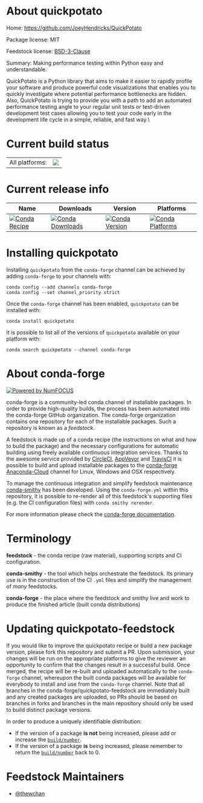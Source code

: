 About quickpotato
=================

Home: https://github.com/JoeyHendricks/QuickPotato

Package license: MIT

Feedstock license: [BSD-3-Clause](https://github.com/conda-forge/quickpotato-feedstock/blob/master/LICENSE.txt)

Summary: Making performance testing within Python easy and understandable.

QuickPotato is a Python library that aims to make it easier to rapidly
 profile your software and produce powerful code visualizations that enables
 you to quickly investigate where potential performance bottlenecks are
 hidden. Also, QuickPotato is trying to provide you with a path to add an
 automated performance testing angle to your regular unit tests or
 test-driven development test cases allowing you to test your code early in
 the development life cycle in a simple, reliable, and fast way.\


Current build status
====================


<table><tr><td>All platforms:</td>
    <td>
      <a href="https://dev.azure.com/conda-forge/feedstock-builds/_build/latest?definitionId=12919&branchName=master">
        <img src="https://dev.azure.com/conda-forge/feedstock-builds/_apis/build/status/quickpotato-feedstock?branchName=master">
      </a>
    </td>
  </tr>
</table>

Current release info
====================

| Name | Downloads | Version | Platforms |
| --- | --- | --- | --- |
| [![Conda Recipe](https://img.shields.io/badge/recipe-quickpotato-green.svg)](https://anaconda.org/conda-forge/quickpotato) | [![Conda Downloads](https://img.shields.io/conda/dn/conda-forge/quickpotato.svg)](https://anaconda.org/conda-forge/quickpotato) | [![Conda Version](https://img.shields.io/conda/vn/conda-forge/quickpotato.svg)](https://anaconda.org/conda-forge/quickpotato) | [![Conda Platforms](https://img.shields.io/conda/pn/conda-forge/quickpotato.svg)](https://anaconda.org/conda-forge/quickpotato) |

Installing quickpotato
======================

Installing `quickpotato` from the `conda-forge` channel can be achieved by adding `conda-forge` to your channels with:

```
conda config --add channels conda-forge
conda config --set channel_priority strict
```

Once the `conda-forge` channel has been enabled, `quickpotato` can be installed with:

```
conda install quickpotato
```

It is possible to list all of the versions of `quickpotato` available on your platform with:

```
conda search quickpotato --channel conda-forge
```


About conda-forge
=================

[![Powered by NumFOCUS](https://img.shields.io/badge/powered%20by-NumFOCUS-orange.svg?style=flat&colorA=E1523D&colorB=007D8A)](http://numfocus.org)

conda-forge is a community-led conda channel of installable packages.
In order to provide high-quality builds, the process has been automated into the
conda-forge GitHub organization. The conda-forge organization contains one repository
for each of the installable packages. Such a repository is known as a *feedstock*.

A feedstock is made up of a conda recipe (the instructions on what and how to build
the package) and the necessary configurations for automatic building using freely
available continuous integration services. Thanks to the awesome service provided by
[CircleCI](https://circleci.com/), [AppVeyor](https://www.appveyor.com/)
and [TravisCI](https://travis-ci.com/) it is possible to build and upload installable
packages to the [conda-forge](https://anaconda.org/conda-forge)
[Anaconda-Cloud](https://anaconda.org/) channel for Linux, Windows and OSX respectively.

To manage the continuous integration and simplify feedstock maintenance
[conda-smithy](https://github.com/conda-forge/conda-smithy) has been developed.
Using the ``conda-forge.yml`` within this repository, it is possible to re-render all of
this feedstock's supporting files (e.g. the CI configuration files) with ``conda smithy rerender``.

For more information please check the [conda-forge documentation](https://conda-forge.org/docs/).

Terminology
===========

**feedstock** - the conda recipe (raw material), supporting scripts and CI configuration.

**conda-smithy** - the tool which helps orchestrate the feedstock.
                   Its primary use is in the construction of the CI ``.yml`` files
                   and simplify the management of *many* feedstocks.

**conda-forge** - the place where the feedstock and smithy live and work to
                  produce the finished article (built conda distributions)


Updating quickpotato-feedstock
==============================

If you would like to improve the quickpotato recipe or build a new
package version, please fork this repository and submit a PR. Upon submission,
your changes will be run on the appropriate platforms to give the reviewer an
opportunity to confirm that the changes result in a successful build. Once
merged, the recipe will be re-built and uploaded automatically to the
`conda-forge` channel, whereupon the built conda packages will be available for
everybody to install and use from the `conda-forge` channel.
Note that all branches in the conda-forge/quickpotato-feedstock are
immediately built and any created packages are uploaded, so PRs should be based
on branches in forks and branches in the main repository should only be used to
build distinct package versions.

In order to produce a uniquely identifiable distribution:
 * If the version of a package **is not** being increased, please add or increase
   the [``build/number``](https://docs.conda.io/projects/conda-build/en/latest/resources/define-metadata.html#build-number-and-string).
 * If the version of a package **is** being increased, please remember to return
   the [``build/number``](https://docs.conda.io/projects/conda-build/en/latest/resources/define-metadata.html#build-number-and-string)
   back to 0.

Feedstock Maintainers
=====================

* [@thewchan](https://github.com/thewchan/)

